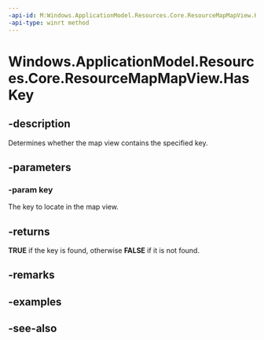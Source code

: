 ```yaml
---
-api-id: M:Windows.ApplicationModel.Resources.Core.ResourceMapMapView.HasKey(System.String)
-api-type: winrt method
---
```


<!-- Method syntax
public bool HasKey(System.String key)
-->

# Windows.ApplicationModel.Resources.Core.ResourceMapMapView.HasKey

## -description
Determines whether the map view contains the specified key.

## -parameters
### -param key
The key to locate in the map view.

## -returns
 **TRUE** if the key is found, otherwise **FALSE** if it is not found.

## -remarks

## -examples

## -see-also
